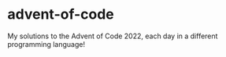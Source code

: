 # advent-of-code
My solutions to the Advent of Code 2022, each day in a different programming language!
